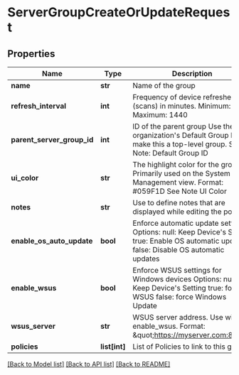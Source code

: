 # ServerGroupCreateOrUpdateRequest

## Properties
Name | Type | Description | Notes
------------ | ------------- | ------------- | -------------
**name** | **str** | Name of the group | 
**refresh_interval** | **int** | Frequency of device refreshes (scans) in minutes. Minimum: 360 Maximum: 1440 | 
**parent_server_group_id** | **int** | ID of the parent group Use the organization&#x27;s Default Group ID to make this a top-level group. See Note: Default Group ID | 
**ui_color** | **str** | The highlight color for the group. Primarily used on the System Management view. Format: #059F1D See Note UI Color | [optional] 
**notes** | **str** | Use to define notes that are displayed while editing the policy | [optional] 
**enable_os_auto_update** | **bool** | Enforce automatic update settings Options: null: Keep Device&#x27;s Setting true: Enable OS automatic updates false: Disable OS automatic updates | [optional] 
**enable_wsus** | **bool** | Enforce WSUS settings for Windows devices Options: null: Keep Device&#x27;s Setting true: force WSUS false: force Windows Update | [optional] 
**wsus_server** | **str** | WSUS server address. Use with enable_wsus. Format: \&quot;https://myserver.com:8530\&quot; | [optional] 
**policies** | **list[int]** | List of Policies to link to this group. | [optional] 

[[Back to Model list]](./README.md#documentation-for-models) [[Back to API list]](../README.md#documentation-for-api-endpoints) [[Back to README]](../README.md)

